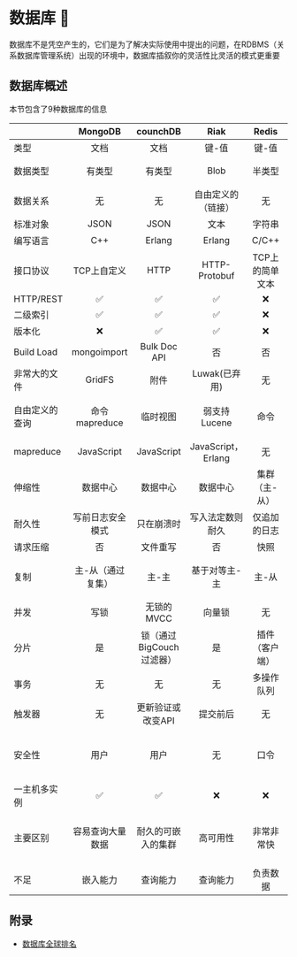 # 数据库 :mag_right:


数据库不是凭空产生的，它们是为了解决实际使用中提出的问题，在RDBMS（关系数据库管理系统）出现的环境中，数据库插叙你的灵活性比灵活的模式更重要

## 数据库概述 

本节包含了9种数据库的信息

|      | MongoDB| counchDB  |Riak|Redis|[PostgreSQL](./postgreSQL.html)|Neo4J|HBase|Mysql|Clickhouse|
| ---- |:-----:| :-----:|:-----:|:-----:|:-----:|:-----:|:-----:|:-----:|:-----:|
|  类型    |文档 | 文档 |键-值 |键-值 |关系 |图 |列 |关系|列 |
|  数据类型 | 有类型  | 有类型 | Blob |半类型 | 预定义且有类型 |无类型|预定义且有类型 |:x: |:x: |
|  数据关系 | 无 | 无 | 自由定义的（链接） |无 | 预定义 |预定义的（边） |无 |:x: |:x: |
|  标准对象 | JSON | JSON | 文本| 字符串 |表 |哈希 |列 |:x: |:x: |
|  编写语言 | C++| Erlang | Erlang|C/C++ |C |JAVA |JAVA |:x: |:x: |
|  接口协议 | TCP上自定义 | HTTP | HTTP-Protobuf | TCP上的简单文本 |TCP上自定义 |HTTP |Thrift-HTTP |:x: |:x: |
|  HTTP/REST | :white_check_mark:  | :white_check_mark:  |:white_check_mark:  | :x: | :x: | :white_check_mark:  | :white_check_mark:  |:x: |:x: |
|  二级索引 |:white_check_mark:      |    :white_check_mark: |:white_check_mark:|:x:|:white_check_mark: |:white_check_mark: |:white_check_mark:|:x: |:x: |
|  版本化 | :x:   |   :white_check_mark:  |:white_check_mark:  |:x: |:x: |:x: |:white_check_mark:  |:x: |:x: |
|  Build Load | mongoimport      | Bulk Doc API |否 |否 |COPY命令 | 否 |否 |:x: |:x: |
|  非常大的文件 | GridFS  | 附件 |Luwak(已弃用) |无|BLOB |无 |无|:x: |:x: |
|  自由定义的查询 | 命令mapreduce |临时视图|弱支持Lucene |命令 |SQL |图遍历，Cypher，搜索 |弱|:x: |:x: |
|  mapreduce | JavaScript |JavaScript |JavaScript，Erlang |无|无 |无 |Hadoop|:x: |:x: |
|  伸缩性 | 数据中心     | 数据中心 |数据中心 |集群（主-从） |集群（通过一些扩展） |集群（通过HA） |数据中心 |:x: |:x: |
|  耐久性 | 写前日志安全模式 | 只在崩溃时 | 写入法定数则耐久 | 仅追加的日志 |ACID |ACID |写前日志|:x: |:x: |
|  请求压缩 |否      |  文件重写 |否|快照 |否 |否 |否 |:x: |:x: |
|  复制 | 主-从（通过复集）| 主-主|基于对等主-主|主-从 |主-从 |主-从（在企业版中） |主-从 |:x: |:x: |
|  并发 | 写锁  | 无锁的MVCC | 向量锁 | 无 | 表/行写锁 |写锁  |每行一段 |:x: |:x: |
|  分片 | 是 | 锁（通过BigCouch过滤器） |是|插件（客户端） | 扩展（PL/Proxy） |否|通过HDFS |:x: |:x: |
|  事务 | 无| 无|无 |多操作队列 |ACID | ACID |是 |:x: |:x: |
|  触发器 | 无 | 更新验证或改变API |提交前后 |无 |是 |事物事件处理程序 |无 |:x: |:x: |
|  安全性 | 用户| 用户 |无 | 口令 |用户/群 |无 |Kerberos,通过Hadoop的安全性 |:x: |:x: |
|  一主机多实例 | :white_check_mark:      |    :white_check_mark:|:x: |:x: |:white_check_mark:|:x: |:x: |:x: |:x: |
|  主要区别 | 容易查询大量数据   | 耐久的可嵌入的集群 | 高可用性 |非常非常快 |最好的OSS RDBMS模型 |灵活的图 |规模非常大，Hadoop基础设施 |:x: |:x: |
|  不足 | 嵌入能力 |查询能力 | 查询能力 |负责数据 |分布式高可用性 | Blob或TB级数据 |灵活增长查询能力 |:x: |:x: |


## 附录
* [数据库全球排名](https://db-engines.com/en/ranking)

